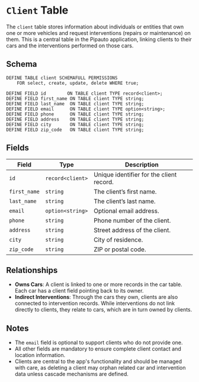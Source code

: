 # `Client` Table

The `client` table stores information about individuals or entities that own one or more vehicles and request interventions (repairs or maintenance) on them.
This is a central table in the Pipauto application, linking clients to their cars and the interventions performed on those cars.

## Schema
```
DEFINE TABLE client SCHEMAFULL PERMISSIONS
    FOR select, create, update, delete WHERE true;

DEFINE FIELD id        ON TABLE client TYPE record<client>;
DEFINE FIELD first_name ON TABLE client TYPE string;
DEFINE FIELD last_name  ON TABLE client TYPE string;
DEFINE FIELD email      ON TABLE client TYPE option<string>;
DEFINE FIELD phone      ON TABLE client TYPE string;
DEFINE FIELD address    ON TABLE client TYPE string;
DEFINE FIELD city       ON TABLE client TYPE string;
DEFINE FIELD zip_code   ON TABLE client TYPE string;

```

## Fields

| Field        | Type             | Description                              |
| ------------ | ---------------- | ---------------------------------------- |
| `id`         | `record<client>` | Unique identifier for the client record. |
| `first_name` | `string`         | The client’s first name.                 |
| `last_name`  | `string`         | The client’s last name.                  |
| `email`      | `option<string>` | Optional email address.                  |
| `phone`      | `string`         | Phone number of the client.              |
| `address`    | `string`         | Street address of the client.            |
| `city`       | `string`         | City of residence.                       |
| `zip_code`   | `string`         | ZIP or postal code.                      |

## Relationships

- **Owns Cars**: A client is linked to one or more records in the car table. Each car has a client field pointing back to its owner.
- **Indirect Interventions**: Through the cars they own, clients are also connected to intervention records. While interventions do not link directly to clients, they relate to cars, which are in turn owned by clients.

## Notes

- The `email` field is optional to support clients who do not provide one.
- All other fields are mandatory to ensure complete client contact and location information.
- Clients are central to the app's functionality and should be managed with care, as deleting a client may orphan related car and intervention data unless cascade mechanisms are defined.

